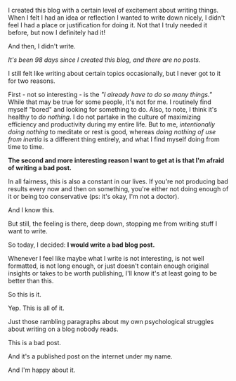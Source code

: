 I created this blog with a certain level of excitement about writing things. When I felt I had an idea or reflection I wanted to write down nicely, I didn't feel I had a place or justification for doing it. Not that I truly needed it before, but now I definitely had it!

And then, I didn't write.

*It's been 98 days since I created this blog, and there are no posts.*

I still felt like writing about certain topics occasionally, but I never got to it for two reasons.

First - not so interesting - is the *"I already have to do so many things."* While that may be true for some people, it's not for me. I routinely find myself "bored" and looking for something to do. Also, to note, I think it's healthy to *do nothing*. I do not partake in the culture of maximizing efficiency and productivity during my entire life. But to me, *intentionally doing nothing* to meditate or rest is good, whereas *doing nothing of use from inertia* is a different thing entirely, and what I find myself doing from time to time. 

**The second and more interesting reason I want to get at is that I'm afraid of writing a bad post.**

In all fairness, this is also a constant in our lives. If you're not producing bad results every now and then on something, you're either not doing enough of it or being too conservative (ps: it's okay, I'm not a doctor).

And I know this.

But still, the feeling is there, deep down, stopping me from writing stuff I want to write.

So today, I decided: **I would write a bad blog post.**

Whenever I feel like maybe what I write is not interesting, is not well formatted, is not long enough, or just doesn't contain enough original insights or takes to be worth publishing, I'll know it's at least going to be better than this.

So this is it.

Yep. This is all of it.

Just those rambling paragraphs about my own psychological struggles about writing on a blog nobody reads.

This is a bad post.

And it's a published post on the internet under my name.

And I'm happy about it.
